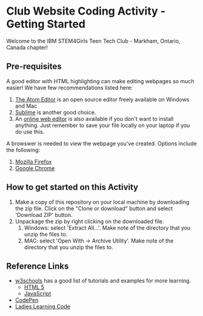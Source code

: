 # Club Website Coding Activity - Getting Started

Welcome to the IBM STEM4Girls Teen Tech Club - Markham, Ontario, Canada chapter!

## Pre-requisites
A good editor with HTML highlighting can make editing webpages so much easier! We have few recommendations listed here:

1. [The Atom Editor](https://atom.io) is an open source editor freely available on Windows and Mac
1. [Sublime](http://www.sublinetext.com) is another good choice.
1. An [online web editor](https://html-online.com/editor/) is also available if you don't want to install anything. Just remember to save your file locally on your laptop if you do use this.

A browswer is needed to view the webpage you've created.  Options include the following:

1. [Mozilla Firefox](https://www.mozilla.org/en-US/firefox/new/)
1. [Google Chrome](https://www.google.com/chrome/browser/desktop/index.html)

## How to get started on this Activity
1. Make a copy of this repository on your local machine by downloading the zip file.  Click on the "Clone or download" button and select 'Download ZIP' button.
1. Unpackage the zip by right clicking on the downloaded file.
    1. Windows: select 'Extract All...'.  Make note of the directory that you unzip the files to.
    1. MAC: select 'Open With -> Archive Utility'.  Make note of the directory that you unzip the files to.

## Reference Links
- [w3schools](https://www.w3schools.com/default.asp) has a good list of tutorials and examples for more learning.
    - [HTML 5](https://www.w3schools.com/html/html5_intro.asp)
    - [JavaScript](https://www.w3schools.com/js/)
- [CodePen](https://codepen.io/)
- [Ladies Learning Code](http://ladieslearningcode.com/)
